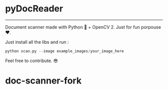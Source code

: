 # pyDocReader
---
Document scanner made with Python :snake: + OpenCV 2. Just for fun porpouse :heart:.

Just install all the libs and run :

```python
python scan.py --image example_images/your_image_here
```

Feel free to contribute. :sunglasses:
# doc-scanner-fork
